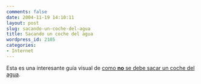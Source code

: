 ```yaml
---
comments: false
date: 2004-11-19 14:10:11
layout: post
slug: sacando-un-coche-del-agua
title: Sacando un coche del agua
wordpress_id: 2105
categories:
- Internet
---
```


Esta es una interesante guía visual de [como **no** se debe sacar un coche del agua](http://zattevrienden.realroot.be/depanneren.htm).




 
